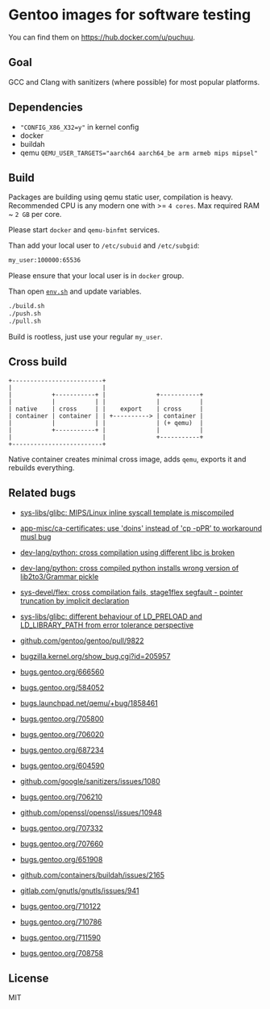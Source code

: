 # Gentoo images for software testing

You can find them on https://hub.docker.com/u/puchuu.

## Goal

GCC and Clang with sanitizers (where possible) for most popular platforms.

## Dependencies

- `"CONFIG_X86_X32=y"` in kernel config
- docker
- buildah
- qemu `QEMU_USER_TARGETS="aarch64 aarch64_be arm armeb mips mipsel"`

## Build

Packages are building using qemu static user, compilation is heavy.
Recommended CPU is any modern one with >= `4 cores`.
Max required RAM ~ `2 GB` per core.

Please start `docker` and `qemu-binfmt` services.

Than add your local user to `/etc/subuid` and `/etc/subgid`:

```sh
my_user:100000:65536
```

Please ensure that your local user is in `docker` group.

Than open [`env.sh`](env.sh) and update variables.

```sh
./build.sh
./push.sh
./pull.sh
```

Build is rootless, just use your regular `my_user`.

## Cross build

```
+-------------------------+
|                         |
|           +-----------+ |              +-----------+
|           |           | |              |           |
| native    | cross     | |    export    | cross     |
| container | container | | +----------> | container |
|           |           | |              | (+ qemu)  |
|           +-----------+ |              |           |
|                         |              +-----------+
+-------------------------+
```

Native container creates minimal cross image, adds `qemu`, exports it and rebuilds everything.

## Related bugs

- [sys-libs/glibc: MIPS/Linux inline syscall template is miscompiled](https://bugs.gentoo.org/708758)
- [app-misc/ca-certificates: use 'doins' instead of 'cp -pPR' to workaround musl bug](https://bugs.gentoo.org/687236)
- [dev-lang/python: cross compilation using different libc is broken](https://bugs.gentoo.org/705970)
- [dev-lang/python: cross compiled python installs wrong version of lib2to3/Grammar pickle](https://bugs.gentoo.org/704816)
- [sys-devel/flex: cross compilation fails, stage1flex segfault - pointer truncation by implicit declaration](https://bugs.gentoo.org/705800)
- [sys-libs/glibc: different behaviour of LD_PRELOAD and LD_LIBRARY_PATH from error tolerance perspective](https://sourceware.org/bugzilla/show_bug.cgi?id=25341)

- [github.com/gentoo/gentoo/pull/9822](https://github.com/gentoo/gentoo/pull/9822)
- [bugzilla.kernel.org/show_bug.cgi?id=205957](https://bugzilla.kernel.org/show_bug.cgi?id=205957)
- [bugs.gentoo.org/666560](https://bugs.gentoo.org/666560)
- [bugs.gentoo.org/584052](https://bugs.gentoo.org/584052)
- [bugs.launchpad.net/qemu/+bug/1858461](https://bugs.launchpad.net/qemu/+bug/1858461)
- [bugs.gentoo.org/705800](https://bugs.gentoo.org/705800)
- [bugs.gentoo.org/706020](https://bugs.gentoo.org/706020)
- [bugs.gentoo.org/687234](https://bugs.gentoo.org/687234)
- [bugs.gentoo.org/604590](https://bugs.gentoo.org/604590)
- [github.com/google/sanitizers/issues/1080](https://github.com/google/sanitizers/issues/1080)
- [bugs.gentoo.org/706210](https://bugs.gentoo.org/706210)
- [github.com/openssl/openssl/issues/10948](https://github.com/openssl/openssl/issues/10948)
- [bugs.gentoo.org/707332](https://bugs.gentoo.org/707332)
- [bugs.gentoo.org/707660](https://bugs.gentoo.org/707660)
- [bugs.gentoo.org/651908](https://bugs.gentoo.org/651908)
- [github.com/containers/buildah/issues/2165](https://github.com/containers/buildah/issues/2165)
- [gitlab.com/gnutls/gnutls/issues/941](https://gitlab.com/gnutls/gnutls/issues/941)
- [bugs.gentoo.org/710122](https://bugs.gentoo.org/710122)
- [bugs.gentoo.org/710786](https://bugs.gentoo.org/710786)
- [bugs.gentoo.org/711590](https://bugs.gentoo.org/711590)
- [bugs.gentoo.org/708758](https://bugs.gentoo.org/708758)

## License

MIT
